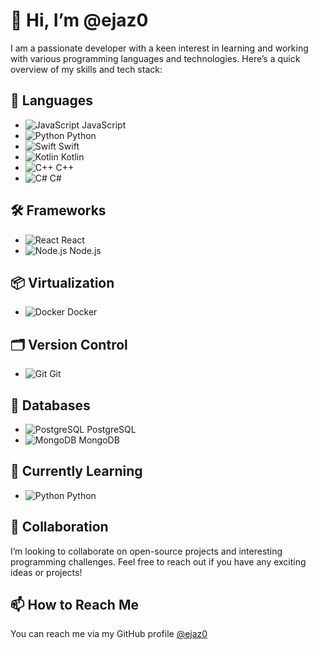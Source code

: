 # 👋 Hi, I’m @ejaz0

I am a passionate developer with a keen interest in learning and working with various programming languages and technologies. Here’s a quick overview of my skills and tech stack:

## 🚀 Languages
- <img src="https://img.shields.io/badge/JavaScript-F7DF1E?style=flat&logo=javascript&logoColor=black" alt="JavaScript"> JavaScript
- <img src="https://img.shields.io/badge/Python-3776AB?style=flat&logo=python&logoColor=white" alt="Python"> Python
- <img src="https://img.shields.io/badge/Swift-F05138?style=flat&logo=swift&logoColor=white" alt="Swift"> Swift
- <img src="https://img.shields.io/badge/Kotlin-0095D5?style=flat&logo=kotlin&logoColor=white" alt="Kotlin"> Kotlin
- <img src="https://img.shields.io/badge/C%2B%2B-00599C?style=flat&logo=c%2B%2B&logoColor=white" alt="C++"> C++
- <img src="https://img.shields.io/badge/C%23-239120?style=flat&logo=c-sharp&logoColor=white" alt="C#"> C#

## 🛠 Frameworks
- <img src="https://img.shields.io/badge/React-61DAFB?style=flat&logo=react&logoColor=black" alt="React"> React
- <img src="https://img.shields.io/badge/Node.js-339933?style=flat&logo=node-dot-js&logoColor=white" alt="Node.js"> Node.js

## 📦 Virtualization
- <img src="https://img.shields.io/badge/Docker-2496ED?style=flat&logo=docker&logoColor=white" alt="Docker"> Docker

## 🗂 Version Control
- <img src="https://img.shields.io/badge/Git-F05032?style=flat&logo=git&logoColor=white" alt="Git"> Git

## 💾 Databases
- <img src="https://img.shields.io/badge/PostgreSQL-336791?style=flat&logo=postgresql&logoColor=white" alt="PostgreSQL"> PostgreSQL
- <img src="https://img.shields.io/badge/MongoDB-47A248?style=flat&logo=mongodb&logoColor=white" alt="MongoDB"> MongoDB

## 🌱 Currently Learning
- <img src="https://img.shields.io/badge/Python-3776AB?style=flat&logo=python&logoColor=white" alt="Python"> Python

## 💞️ Collaboration
I’m looking to collaborate on open-source projects and interesting programming challenges. Feel free to reach out if you have any exciting ideas or projects!

## 📫 How to Reach Me
You can reach me via my GitHub profile [@ejaz0](https://github.com/ejaz0)
